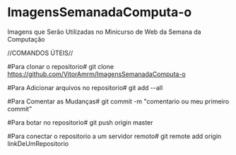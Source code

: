 # ImagensSemanadaComputa-o
Imagens que Serão Utilizadas no Minicurso de Web da Semana da Computação

//COMANDOS ÚTEIS//

#Para clonar o repositorio#
git clone https://github.com/VitorAmrm/ImagensSemanadaComputa-o

#Para Adicionar arquivos no repositorio#
git add --all

#Para Comentar as Mudanças#
git commit -m "comentario ou meu primeiro commit"

#Para botar no repositorio#
git push origin master

#Para conectar o repositorio a um servidor remoto#
git remote add origin linkDeUmRepositorio 
